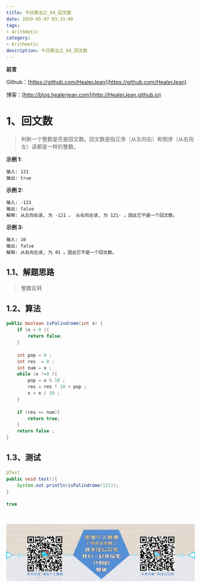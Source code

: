 ```yaml
---
title: 今日算法之_64_回文数
date: 2020-05-07 03:33:00
tags: 
- Arithmetic
category: 
- Arithmetic
description: 今日算法之_64_回文数
---
```


**前言**     

 Github：[https://github.com/HealerJean](https://github.com/HealerJean)         

 博客：[http://blog.healerjean.com](http://HealerJean.github.io)          



# 1、回文数
> 判断一个整数是否是回文数。回文数是指正序（从左向右）和倒序（从右向左）读都是一样的整数。
>
> 

**示例 1:**

```
输入: 121
输出: true
```

**示例 2:**

```
输入: -121
输出: false
解释: 从左向右读, 为 -121 。 从右向左读, 为 121- 。因此它不是一个回文数。
```

**示例 3:**

```
输入: 10
输出: false
解释: 从右向左读, 为 01 。因此它不是一个回文数。
```

## 1.1、解题思路 

> 整数反转



## 1.2、算法

```java
public boolean isPalindrome(int x) {
    if (x < 0 ){
        return false;
    }

    int pop = 0 ;
    int res  = 0 ;
    int num = x ;
    while (x !=0 ){
        pop = x % 10 ;
        res = res * 10 + pop ;
        x = x / 10 ;
    }

    if (res == num){
        return true;
    }
    return false ;
}
```




## 1.3、测试 

```java
@Test
public void test(){
    System.out.println(isPalindrome(121));
}

true
```



​          

![ContactAuthor](https://raw.githubusercontent.com/HealerJean/HealerJean.github.io/master/assets/img/artical_bottom.jpg)



<link rel="stylesheet" href="https://unpkg.com/gitalk/dist/gitalk.css">

<script src="https://unpkg.com/gitalk@latest/dist/gitalk.min.js"></script> 
<div id="gitalk-container"></div>    
 <script type="text/javascript">
    var gitalk = new Gitalk({
		clientID: `1d164cd85549874d0e3a`,
		clientSecret: `527c3d223d1e6608953e835b547061037d140355`,
		repo: `HealerJean.github.io`,
		owner: 'HealerJean',
		admin: ['HealerJean'],
		id: 'jlYL5RUwsuEHCGWh',
    });
    gitalk.render('gitalk-container');
</script> 

